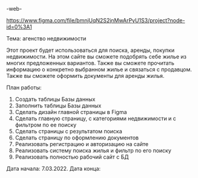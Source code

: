 -web-

https://www.figma.com/file/bmnjUqN2S2jnMwArPyU1S3/project?node-id=0%3A1




Тема: агенство недвижимости 

Этот проект будет использоваться для поиска, аренды, покупки недвижимости. На этом сайте вы сможете подобрять себе жилье из многих предложенных вариантов. Также вы сможете прочитать информацию о конкретно выбранном жилье и связаться с продавцом. Также вы сможете оформить документы для аренды жилья.

План работы:
  1. Создать таблицы Базы данных
  2. Заполнить таблицы Базы данных
  3. Сделать дизайн главной страницы в Figma
  4. Сделать главную страницу, с категориями недвижимости и с фильтром по ее поиску
  5. Сделать страницы с результатом поиска
  6. Сделать страницу по оформлению документов
  7. Реализовать регистрацию и авторизацию на сайте
  8. Реализовать систему поиска жилья и фильтр по его поиску
  9. Реализовать полностью рабочий сайт с БД



Дата начала: 7.03.2022. 
Дата конца: 
